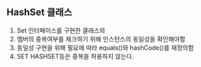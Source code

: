 HashSet 클래스
-------------
1. Set 인터페이스를 구현한 클래스와
2. 멤버의 중복여부를 체크하기 위해 인스턴스의 동일성을 확인해야함
3. 동일성 구현을 위해 필요에 따라 equals()와 hashCode()를 재정의함
4. SET HASHSET등은 중복을 허용하지 않는다.